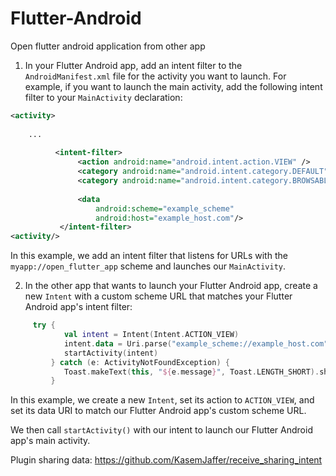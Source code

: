 # Flutter-Android
Open flutter android application from other app

1. In your Flutter Android app, add an intent filter to the `AndroidManifest.xml` file for the activity you want to launch. For example, if you want to launch the main activity, add the following intent filter to your `MainActivity` declaration:

```xml
<activity>
  
    ...
    
          <intent-filter>
               <action android:name="android.intent.action.VIEW" />
               <category android:name="android.intent.category.DEFAULT" />
               <category android:name="android.intent.category.BROWSABLE" />
            
               <data
                   android:scheme="example_scheme"
                   android:host="example_host.com"/>
           </intent-filter>
<activity/>
```

In this example, we add an intent filter that listens for URLs with the `myapp://open_flutter_app` scheme and launches our `MainActivity`.

2. In the other app that wants to launch your Flutter Android app, create a new `Intent` with a custom scheme URL that matches your Flutter Android app's intent filter:

```kotlin
     try {
            val intent = Intent(Intent.ACTION_VIEW)
            intent.data = Uri.parse("example_scheme://example_host.com")
            startActivity(intent)
         } catch (e: ActivityNotFoundException) {
            Toast.makeText(this, "${e.message}", Toast.LENGTH_SHORT).show()
         }
```

In this example, we create a new `Intent`, set its action to `ACTION_VIEW`, and set its data URI to match our Flutter Android app's custom scheme URL.

We then call `startActivity()` with our intent to launch our Flutter Android app's main activity.

Plugin sharing data: https://github.com/KasemJaffer/receive_sharing_intent

